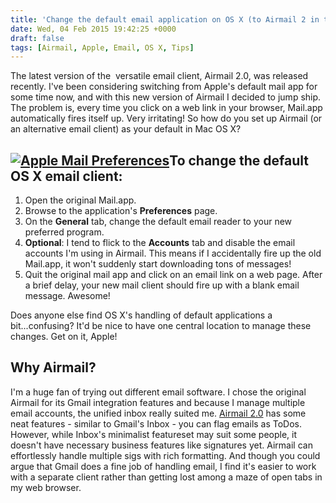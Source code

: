 ```yaml
---
title: 'Change the default email application on OS X (to Airmail 2 in this example)'
date: Wed, 04 Feb 2015 19:42:25 +0000
draft: false
tags: [Airmail, Apple, Email, OS X, Tips]
---
```


The latest version of the  versatile email client, Airmail 2.0, was released recently. I've been considering switching from Apple's default mail app for some time now, and with this new version of Airmail I decided to jump ship. The problem is, every time you click on a web link in your browser, Mail.app automatically fires itself up. Very irritating! So how do you set up Airmail (or an alternative email client) as your default in Mac OS X?

[![Apple Mail Preferences](http://gerard.files.wordpress.com/2015/02/email-preferences.jpg)](http://gerard.files.wordpress.com/2015/02/email-preferences.jpg)To change the default OS X email client:
-----------------------------------------------------------------------------------------------------------------------------------------------------------------------------------------------------

1.  Open the original Mail.app.
2.  Browse to the application's **Preferences** page.
3.  On the **General** tab, change the default email reader to your new preferred program.
4.  **Optional**: I tend to flick to the **Accounts** tab and disable the email accounts I'm using in Airmail. This means if I accidentally fire up the old Mail.app, it won't suddenly start downloading tons of messages!
5.  Quit the original mail app and click on an email link on a web page. After a brief delay, your new mail client should fire up with a blank email message. Awesome!

Does anyone else find OS X's handling of default applications a bit...confusing? It'd be nice to have one central location to manage these changes. Get on it, Apple!

Why Airmail?
------------

I'm a huge fan of trying out different email software. I chose the original Airmail for its Gmail integration features and because I manage multiple email accounts, the unified inbox really suited me. [Airmail 2.0](http://airmailapp.com/) has some neat features - similar to Gmail's Inbox - you can flag emails as ToDos. However, while Inbox's minimalist featureset may suit some people, it doesn't have necessary business features like signatures yet. Airmail can effortlessly handle multiple sigs with rich formatting. And though you could argue that Gmail does a fine job of handling email, I find it's easier to work with a separate client rather than getting lost among a maze of open tabs in my web browser.